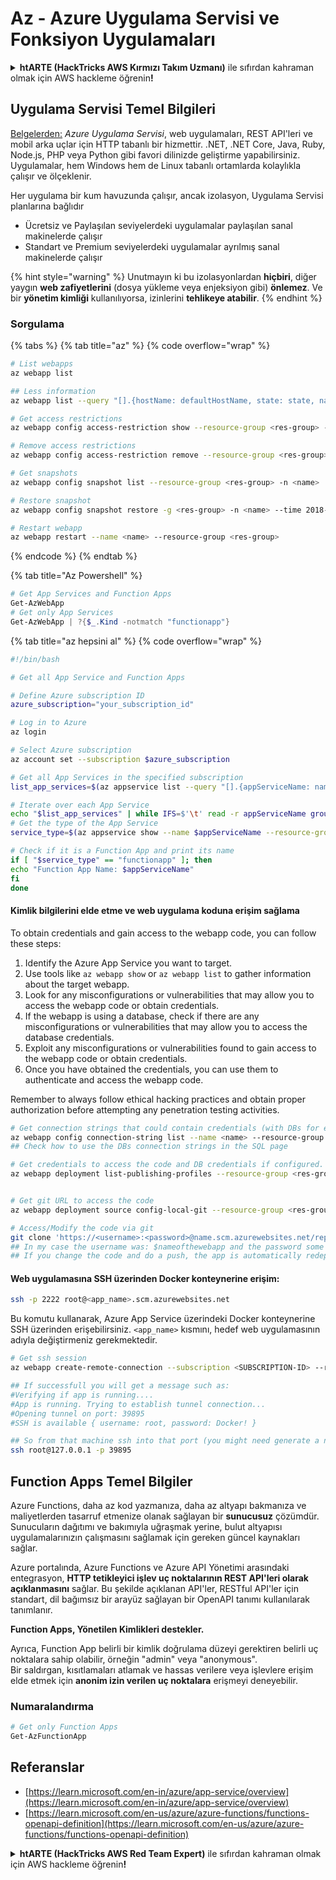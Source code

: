 # Az - Azure Uygulama Servisi ve Fonksiyon Uygulamaları

<details>

<summary><strong>htARTE (HackTricks AWS Kırmızı Takım Uzmanı)</strong> ile sıfırdan kahraman olmak için AWS hackleme öğrenin<strong>!</strong></summary>

HackTricks'i desteklemenin diğer yolları:

* Şirketinizi HackTricks'te **reklamınızı görmek** veya **HackTricks'i PDF olarak indirmek** için [**ABONELİK PLANLARI**](https://github.com/sponsors/carlospolop)'na göz atın!
* [**Resmi PEASS & HackTricks ürünlerini**](https://peass.creator-spring.com) edinin
* Özel [**NFT'lerden**](https://opensea.io/collection/the-peass-family) oluşan koleksiyonumuz [**The PEASS Family**](https://opensea.io/collection/the-peass-family)'i keşfedin
* 💬 [**Discord grubuna**](https://discord.gg/hRep4RUj7f) veya [**telegram grubuna**](https://t.me/peass) **katılın** veya **Twitter** 🐦 [**@hacktricks_live**](https://twitter.com/hacktricks_live)'ı **takip edin**.
* **Hacking hilelerinizi** [**HackTricks**](https://github.com/carlospolop/hacktricks) ve [**HackTricks Cloud**](https://github.com/carlospolop/hacktricks-cloud) github depolarına **PR göndererek paylaşın**.

</details>

## Uygulama Servisi Temel Bilgileri

[Belgelerden:](https://learn.microsoft.com/en-us/azure/app-service/overview) _Azure Uygulama Servisi_, web uygulamaları, REST API'leri ve mobil arka uçlar için HTTP tabanlı bir hizmettir. .NET, .NET Core, Java, Ruby, Node.js, PHP veya Python gibi favori dilinizde geliştirme yapabilirsiniz. Uygulamalar, hem Windows hem de Linux tabanlı ortamlarda kolaylıkla çalışır ve ölçeklenir.

Her uygulama bir kum havuzunda çalışır, ancak izolasyon, Uygulama Servisi planlarına bağlıdır

* Ücretsiz ve Paylaşılan seviyelerdeki uygulamalar paylaşılan sanal makinelerde çalışır
* Standart ve Premium seviyelerdeki uygulamalar ayrılmış sanal makinelerde çalışır

{% hint style="warning" %}
Unutmayın ki bu izolasyonlardan **hiçbiri**, diğer yaygın **web zafiyetlerini** (dosya yükleme veya enjeksiyon gibi) **önlemez**. Ve bir **yönetim kimliği** kullanılıyorsa, izinlerini **tehlikeye atabilir**.
{% endhint %}

### Sorgulama

{% tabs %}
{% tab title="az" %}
{% code overflow="wrap" %}
```bash
# List webapps
az webapp list

## Less information
az webapp list --query "[].{hostName: defaultHostName, state: state, name: name, resourcegroup: resourceGroup}"

# Get access restrictions
az webapp config access-restriction show --resource-group <res-group> -n <name>

# Remove access restrictions
az webapp config access-restriction remove --resource-group <res-group> -n <name> --rule-name <rule-name>

# Get snapshots
az webapp config snapshot list --resource-group <res-group> -n <name>

# Restore snapshot
az webapp config snapshot restore -g <res-group> -n <name> --time 2018-12-11T23:34:16.8388367

# Restart webapp
az webapp restart --name <name> --resource-group <res-group>
```
{% endcode %}
{% endtab %}

{% tab title="Az Powershell" %}
```powershell
# Get App Services and Function Apps
Get-AzWebApp
# Get only App Services
Get-AzWebApp | ?{$_.Kind -notmatch "functionapp"}
```
{% tab title="az hepsini al" %}
{% code overflow="wrap" %}
```bash
#!/bin/bash

# Get all App Service and Function Apps

# Define Azure subscription ID
azure_subscription="your_subscription_id"

# Log in to Azure
az login

# Select Azure subscription
az account set --subscription $azure_subscription

# Get all App Services in the specified subscription
list_app_services=$(az appservice list --query "[].{appServiceName: name, group: resourceGroup}" -o tsv)

# Iterate over each App Service
echo "$list_app_services" | while IFS=$'\t' read -r appServiceName group; do
# Get the type of the App Service
service_type=$(az appservice show --name $appServiceName --resource-group $group --query "kind" -o tsv)

# Check if it is a Function App and print its name
if [ "$service_type" == "functionapp" ]; then
echo "Function App Name: $appServiceName"
fi
done
```
#### Kimlik bilgilerini elde etme ve web uygulama koduna erişim sağlama

To obtain credentials and gain access to the webapp code, you can follow these steps:

1. Identify the Azure App Service you want to target.
2. Use tools like `az webapp show` or `az webapp list` to gather information about the target webapp.
3. Look for any misconfigurations or vulnerabilities that may allow you to access the webapp code or obtain credentials.
4. If the webapp is using a database, check if there are any misconfigurations or vulnerabilities that may allow you to access the database credentials.
5. Exploit any misconfigurations or vulnerabilities found to gain access to the webapp code or obtain credentials.
6. Once you have obtained the credentials, you can use them to authenticate and access the webapp code.

Remember to always follow ethical hacking practices and obtain proper authorization before attempting any penetration testing activities.
```bash
# Get connection strings that could contain credentials (with DBs for example)
az webapp config connection-string list --name <name> --resource-group <res-group>
## Check how to use the DBs connection strings in the SQL page

# Get credentials to access the code and DB credentials if configured.
az webapp deployment list-publishing-profiles --resource-group <res-group> -n <name>


# Get git URL to access the code
az webapp deployment source config-local-git --resource-group <res-group> -n <name>

# Access/Modify the code via git
git clone 'https://<username>:<password>@name.scm.azurewebsites.net/repo-name.git'
## In my case the username was: $nameofthewebapp and the password some random chars
## If you change the code and do a push, the app is automatically redeployed
```
#### Web uygulamasına SSH üzerinden Docker konteynerine erişim:

```bash
ssh -p 2222 root@<app_name>.scm.azurewebsites.net
```

Bu komutu kullanarak, Azure App Service üzerindeki Docker konteynerine SSH üzerinden erişebilirsiniz. `<app_name>` kısmını, hedef web uygulamasının adıyla değiştirmeniz gerekmektedir.
```bash
# Get ssh session
az webapp create-remote-connection --subscription <SUBSCRIPTION-ID> --resource-group <RG-NAME> -n <APP-SERVICE-NAME>

## If successfull you will get a message such as:
#Verifying if app is running....
#App is running. Trying to establish tunnel connection...
#Opening tunnel on port: 39895
#SSH is available { username: root, password: Docker! }

## So from that machine ssh into that port (you might need generate a new ssh session to the jump host)
ssh root@127.0.0.1 -p 39895
```
## Function Apps Temel Bilgiler

Azure Functions, daha az kod yazmanıza, daha az altyapı bakmanıza ve maliyetlerden tasarruf etmenize olanak sağlayan bir **sunucusuz** çözümdür. Sunucuların dağıtımı ve bakımıyla uğraşmak yerine, bulut altyapısı uygulamalarınızın çalışmasını sağlamak için gereken güncel kaynakları sağlar.

Azure portalında, Azure Functions ve Azure API Yönetimi arasındaki entegrasyon, **HTTP tetikleyici işlev uç noktalarının REST API'leri olarak açıklanmasını** sağlar. Bu şekilde açıklanan API'ler, RESTful API'ler için standart, dil bağımsız bir arayüz sağlayan bir OpenAPI tanımı kullanılarak tanımlanır.

**Function Apps, Yönetilen Kimlikleri destekler.**

Ayrıca, Function App belirli bir kimlik doğrulama düzeyi gerektiren belirli uç noktalara sahip olabilir, örneğin "admin" veya "anonymous". \
Bir saldırgan, kısıtlamaları atlamak ve hassas verilere veya işlevlere erişim elde etmek için **anonim izin verilen uç noktalara** erişmeyi deneyebilir.

### Numaralandırma
```powershell
# Get only Function Apps
Get-AzFunctionApp
```
## Referanslar

* [https://learn.microsoft.com/en-in/azure/app-service/overview](https://learn.microsoft.com/en-in/azure/app-service/overview)
* [https://learn.microsoft.com/en-us/azure/azure-functions/functions-openapi-definition](https://learn.microsoft.com/en-us/azure/azure-functions/functions-openapi-definition)

<details>

<summary><strong>htARTE (HackTricks AWS Red Team Expert)</strong> ile sıfırdan kahraman olmak için AWS hackleme öğrenin<strong>!</strong></summary>

HackTricks'i desteklemenin diğer yolları:

* Şirketinizi HackTricks'te **reklamınızı görmek** veya **HackTricks'i PDF olarak indirmek** için [**ABONELİK PLANLARI**](https://github.com/sponsors/carlospolop)'na göz atın!
* [**Resmi PEASS & HackTricks ürünlerini**](https://peass.creator-spring.com) edinin
* Özel [**NFT'lerimizden oluşan PEASS Ailesi'ni**](https://opensea.io/collection/the-peass-family) keşfedin
* 💬 [**Discord grubuna**](https://discord.gg/hRep4RUj7f) veya [**telegram grubuna**](https://t.me/peass) **katılın** veya bizi **Twitter** 🐦 [**@hacktricks_live**](https://twitter.com/hacktricks_live)**'da takip edin**.
* Hacking hilelerinizi [**HackTricks**](https://github.com/carlospolop/hacktricks) ve [**HackTricks Cloud**](https://github.com/carlospolop/hacktricks-cloud) github reposuna PR göndererek paylaşın.

</details>
